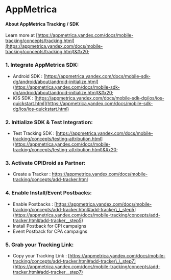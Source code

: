 # AppMetrica

#### **About AppMetrica Tracking / SDK**

Learn more at [https://appmetrica.yandex.com/docs/mobile-tracking/concepts/tracking.html](https://appmetrica.yandex.com/docs/mobile-tracking/concepts/tracking.html)&#x20;

### 1. Integrate AppMetrica SDK: <a href="#h_01eqfg4hhw715m3j7edfvj72mv" id="h_01eqfg4hhw715m3j7edfvj72mv"></a>

* Android SDK : [https://appmetrica.yandex.com/docs/mobile-sdk-dg/android/about/android-initialize.html](https://appmetrica.yandex.com/docs/mobile-sdk-dg/android/about/android-initialize.html)&#x20;
* iOS SDK : [https://appmetrica.yandex.com/docs/mobile-sdk-dg/ios/ios-quickstart.html](https://appmetrica.yandex.com/docs/mobile-sdk-dg/ios/ios-quickstart.html)

### 2. Initialize SDK & Test Integration: <a href="#h_01ex23b9q71swqry0798545av2" id="h_01ex23b9q71swqry0798545av2"></a>

* Test Tracking SDK : [https://appmetrica.yandex.com/docs/mobile-tracking/concepts/testing-attribution.html](https://appmetrica.yandex.com/docs/mobile-tracking/concepts/testing-attribution.html)&#x20;

### 3. Activate CPIDroid as Partner:

* Create a Tracker : [https://appmetrica.yandex.com/docs/mobile-tracking/concepts/add-tracker.html ](https://appmetrica.yandex.com/docs/mobile-tracking/concepts/add-tracker.html)&#x20;

### 4. Enable Install/Event Postbacks: <a href="#h_01eqfg4wh0d5drf2takprfcqtm" id="h_01eqfg4wh0d5drf2takprfcqtm"></a>

* Enable Postbacks : [https://appmetrica.yandex.com/docs/mobile-tracking/concepts/add-tracker.html#add-tracker\_\_step5](https://appmetrica.yandex.com/docs/mobile-tracking/concepts/add-tracker.html#add-tracker__step5)
* Install Postback for CPI campaigns
* Event Postback for CPA campaigns

### 5. Grab your Tracking Link: <a href="#h_01exkg6xemvz115jrksz6c3r10" id="h_01exkg6xemvz115jrksz6c3r10"></a>

* Copy your Tracking Link : [https://appmetrica.yandex.com/docs/mobile-tracking/concepts/add-tracker.html#add-tracker\_\_step7](https://appmetrica.yandex.com/docs/mobile-tracking/concepts/add-tracker.html#add-tracker__step7)
